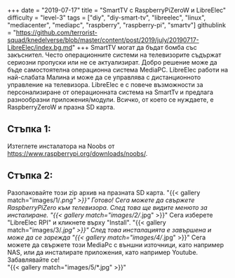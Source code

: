 +++
date = "2019-07-17"
title = "SmartTV с RaspberryPiZeroW и LibreElec"
difficulty = "level-3"
tags = ["diy", "diy-smart-tv", "libreelec", "linux", "mediacenter", "mediapc", "raspberry", "raspberry-pi", "smartv"]
githublink = "https://github.com/terrorist-squad/knedelverse/blob/master/content/post/2019/july/20190717-LibreElec/index.bg.md"
+++
SmartTV могат да бъдат бомба със закъснител. Често операционните системи на телевизорите съдържат сериозни пропуски или не се актуализират. Добро решение може да бъде самостоятелна операционна система MediaPC. LibreElec работи на най-слабата Малина и може да се управлява с дистанционното управление на телевизора. LibreElec е с повече възможности за персонализиране от операционната система на SmartTv и предлага разнообразни приложения/модули. Всичко, от което се нуждаете, е RaspberryZeroW и празна SD карта.
## Стъпка 1:
Изтеглете инсталатора на Noobs от https://www.raspberrypi.org/downloads/noobs/.
## Стъпка 2:
Разопаковайте този zip архив на празната SD карта.
"{{< gallery match="images/1/*.png" >}}"
Готово! Сега можете да свържете RaspberryPiZero към телевизора. След това ще видите менюто за инсталиране.
"{{< gallery match="images/2/*.jpg" >}}"
Сега изберете "LibreElec RPI" и кликнете върху "Install".
"{{< gallery match="images/3/*.jpg" >}}"
След това инсталацията е завършена и може да се зарежда
"{{< gallery match="images/4/*.jpg" >}}"
Сега можете да свържете този MediaPc с външни източници, като например NAS, или да инсталирате приложения, като например Youtube. Забавлявайте се!   
"{{< gallery match="images/5/*.jpg" >}}"
